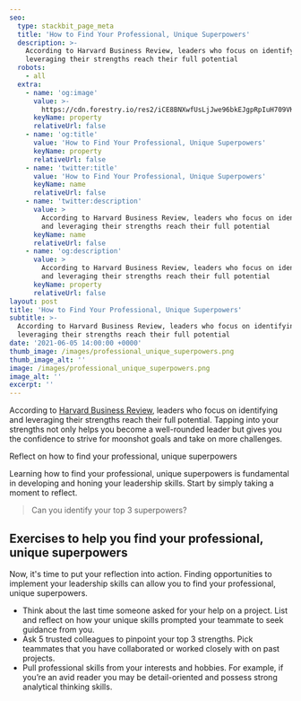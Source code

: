 ```yaml
---
seo:
  type: stackbit_page_meta
  title: 'How to Find Your Professional, Unique Superpowers'
  description: >-
    According to Harvard Business Review, leaders who focus on identifying and
    leveraging their strengths reach their full potential
  robots:
    - all
  extra:
    - name: 'og:image'
      value: >-
        https://cdn.forestry.io/res2/iCE8BNXwfUsLjJwe96bkEJgpRpIuH709VKshCKQ8D7M/fit/512/512/sm/0/aHR0cHM6Ly9hcHAu/Zm9yZXN0cnkuaW8v/cmFpbHMvYWN0aXZl/X3N0b3JhZ2UvYmxv/YnMvZXlKZmNtRnBi/SE1pT25zaWJXVnpj/MkZuWlNJNklrSkJh/SEJDUjNCRE1WRXdQ/U0lzSW1WNGNDSTZi/blZzYkN3aWNIVnlJ/am9pWW14dllsOXBa/Q0o5ZlE9PS0tYjZh/YWRiMGVjNDk3OGVh/MzY5YTcyMzQxMmU5/OWQ0OTMwNTljODVl/NC9Qcm9mZXNzaW9u/YWxfVW5pcXVlX1N1/cGVycG93ZXJzLnBu/Zw
      keyName: property
      relativeUrl: false
    - name: 'og:title'
      value: 'How to Find Your Professional, Unique Superpowers'
      keyName: property
      relativeUrl: false
    - name: 'twitter:title'
      value: 'How to Find Your Professional, Unique Superpowers'
      keyName: name
      relativeUrl: false
    - name: 'twitter:description'
      value: >
        According to Harvard Business Review, leaders who focus on identifying
        and leveraging their strengths reach their full potential
      keyName: name
      relativeUrl: false
    - name: 'og:description'
      value: >
        According to Harvard Business Review, leaders who focus on identifying
        and leveraging their strengths reach their full potential
      keyName: property
      relativeUrl: false
layout: post
title: 'How to Find Your Professional, Unique Superpowers'
subtitle: >-
  According to Harvard Business Review, leaders who focus on identifying and
  leveraging their strengths reach their full potential
date: '2021-06-05 14:00:00 +0000'
thumb_image: /images/professional_unique_superpowers.png
thumb_image_alt: ''
image: /images/professional_unique_superpowers.png
image_alt: ''
excerpt: ''
---
```

According to [Harvard Business Review](https://hbr.org/2005/01/how-to-play-to-your-strengths), leaders who focus on identifying and leveraging their strengths reach their full potential. Tapping into your strengths not only helps you become a well-rounded leader but gives you the confidence to strive for moonshot goals and take on more challenges.

Reflect on how to find your professional, unique superpowers

Learning how to find your professional, unique superpowers is fundamental in developing and honing your leadership skills. Start by simply taking a moment to reflect.

> Can you identify your top 3 superpowers?

## Exercises to help you find your professional, unique superpowers

Now, it's time to put your reflection into action. Finding opportunities to implement your leadership skills can allow you to find your professional, unique superpowers.

* Think about the last time someone asked for your help on a project. List and reflect on how your unique skills prompted your teammate to seek guidance from you.
* Ask 5 trusted colleagues to pinpoint your top 3 strengths. Pick teammates that you have collaborated or worked closely with on past projects.
* Pull professional skills from your interests and hobbies. For example, if you’re an avid reader you may be detail-oriented and possess strong analytical thinking skills.